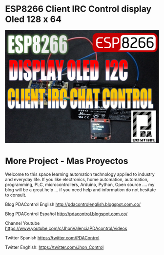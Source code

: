 # ESP8266 Client IRC Control  display Oled 128 x 64 

![Portada](https://github.com/JhonControl/ESP8266_IRC_Oled/blob/master/ESP8266_IRC_Oled/ESP8266%20DISPLAY%20OLED%20CLIENT%20IRC.jpg)

# More Project - Mas Proyectos

Welcome to this space learning automation technology applied to industry and  everyday life.
If you like electronics, home automation, automation, programming, PLC, microcontrollers, 
Arduino, Python, Open source .... my blog will be a great help ... 
if you need help and information do not hesitate to consult.

Blog PDAControl English   http://pdacontrolenglish.blogspot.com.co/   

Blog PDAControl Español   http://pdacontrol.blogspot.com.co/

Channel  Youtube          https://www.youtube.com/c/JhonValenciaPDAcontrol/videos  
  
Twitter Spanish           https://twitter.com/PDAControl

Twitter Enghish:          https://twitter.com/Jhon_Control
